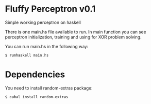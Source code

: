 Fluffy Perceptron v0.1
=================

Simple working perceptron on haskell

There is one main.hs file available to run. In main function you can see perceptron initialization, training and using for XOR problem solving.

You can run main.hs in the following way:
```
$ runhaskell main.hs
```

# Dependencies
You need to install random-extras package:
```
$ cabal install random-extras
```
